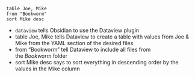 ```dataview  
table Joe, Mike  
from "Bookworm"  
sort Mike desc  
```

-   `dataview` tells Obsidian to use the Dataview plugin
-   table Joe, Mike tells Dataview to create a table with values from Joe & Mike from the YAML section of the desired files
-   from “Bookworm” tell Dataview to include all files from the _Bookworm_ folder
-   sort Mike desc says to sort everything in descending order by the values in the Mike column